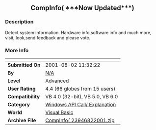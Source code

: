 ﻿<div align="center">

## CompInfo\( \*\*\*Now Updated\*\*\*\)


</div>

### Description

Detect system information. Hardware info,software info and much more, visit, look,send feedback and please vote.
 
### More Info
 


<span>             |<span>
---                |---
**Submitted On**   |2001-08-02 11:32:22
**By**             |[N/A](https://github.com/Planet-Source-Code/PSCIndex/blob/master/ByAuthor/empty.md)
**Level**          |Advanced
**User Rating**    |4.4 (66 globes from 15 users)
**Compatibility**  |VB 4\.0 \(32\-bit\), VB 5\.0, VB 6\.0
**Category**       |[Windows API Call/ Explanation](https://github.com/Planet-Source-Code/PSCIndex/blob/master/ByCategory/windows-api-call-explanation__1-39.md)
**World**          |[Visual Basic](https://github.com/Planet-Source-Code/PSCIndex/blob/master/ByWorld/visual-basic.md)
**Archive File**   |[CompInfo\( 23946822001\.zip](https://github.com/Planet-Source-Code/compinfo-now-updated__1-25692/archive/master.zip)








